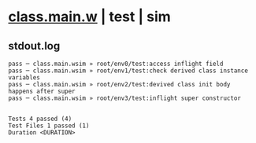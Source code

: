 # [class.main.w](../../../../../examples/tests/valid/class.main.w) | test | sim

## stdout.log
```log
pass ─ class.main.wsim » root/env0/test:access inflight field                      
pass ─ class.main.wsim » root/env1/test:check derived class instance variables     
pass ─ class.main.wsim » root/env2/test:devived class init body happens after super
pass ─ class.main.wsim » root/env3/test:inflight super constructor                 
 
 
Tests 4 passed (4)
Test Files 1 passed (1)
Duration <DURATION>
```

